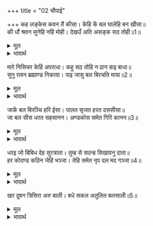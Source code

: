 +++
title = "02 चौपाई"

+++
कह लङ्केस कवन तैं कीसा। केहि कें बल घालेहि बन खीसा॥  
की धौं श्रवन सुनेहि नहिं मोही। देखउँ अति असङ्क सठ तोही॥1॥  

<details><summary>मूल</summary>

कह लङ्केस कवन तैं कीसा। केहि कें बल घालेहि बन खीसा॥  
की धौं श्रवन सुनेहि नहिं मोही। देखउँ अति असङ्क सठ तोही॥1॥  
</details>

<details><summary>भावार्थ</summary>

लङ्कापति रावण ने कहा- रे वानर! तू कौन है? किसके बल पर तूने वन को उजाडकर नष्ट कर डाला? क्या तूने कभी मुझे (मेरा नाम और यश) कानों से नहीं सुना? रे शठ! मैं तुझे अत्यन्त निःशङ्ख देख रहा हूँ॥1॥  
</details>

मारे निसिचर केहिं अपराधा। कहु सठ तोहि न प्रान कइ बाधा॥  
सुनु रावन ब्रह्माण्ड निकाया। पाइ जासु बल बिरचति माया॥2॥  

<details><summary>मूल</summary>

मारे निसिचर केहिं अपराधा। कहु सठ तोहि न प्रान कइ बाधा॥  
सुनु रावन ब्रह्माण्ड निकाया। पाइ जासु बल बिरचति माया॥2॥  
</details>

<details><summary>भावार्थ</summary>

तूने किस अपराध से राक्षसों को मारा? रे मूर्ख! बता, क्या तुझे प्राण जाने का भय नहीं है? (हनुमान्‌जी ने कहा-) हे रावण! सुन, जिनका बल पाकर माया सम्पूर्ण ब्रह्माण्डों के समूहों की रचना करती है,॥2॥  
</details>

जाकें बल बिरञ्चि हरि ईसा। पालत सृजत हरत दससीसा॥  
जा बल सीस धरत सहसानन। अण्डकोस समेत गिरि कानन॥3॥  

<details><summary>मूल</summary>

जाकें बल बिरञ्चि हरि ईसा। पालत सृजत हरत दससीसा॥  
जा बल सीस धरत सहसानन। अण्डकोस समेत गिरि कानन॥3॥  
</details>

<details><summary>भावार्थ</summary>

जिनके बल से हे दशशीश! ब्रह्मा, विष्णु, महेश (क्रमशः) सृष्टि का सृजन, पालन और संहार करते हैं, जिनके बल से सहस्रमुख (फणों) वाले शेषजी पर्वत और वनसहित समस्त ब्रह्माण्ड को सिर पर धारण करते हैं,॥3॥  
</details>

धरइ जो बिबिध देह सुरत्राता। तुम्ह से सठन्ह सिखावनु दाता॥  
हर कोदण्ड कठिन जेहिं भञ्जा। तेहि समेत नृप दल मद गञ्जा॥4॥  

<details><summary>मूल</summary>

धरइ जो बिबिध देह सुरत्राता। तुम्ह से सठन्ह सिखावनु दाता॥  
हर कोदण्ड कठिन जेहिं भञ्जा। तेहि समेत नृप दल मद गञ्जा॥4॥  
</details>

<details><summary>भावार्थ</summary>

जो देवताओं की रक्षा के लिए नाना प्रकार की देह धारण करते हैं और जो तुम्हारे जैसे मूर्खों को शिक्षा देने वाले हैं, जिन्होन्ने शिवजी के कठोर धनुष को तोड डाला और उसी के साथ राजाओं के समूह का गर्व चूर्ण कर दिया॥4॥  
</details>

खर दूषन त्रिसिरा अरु बाली। बधे सकल अतुलित बलसाली॥5॥  

<details><summary>मूल</summary>

खर दूषन त्रिसिरा अरु बाली। बधे सकल अतुलित बलसाली॥5॥  
</details>

<details><summary>भावार्थ</summary>

जिन्होन्ने खर, दूषण, त्रिशिरा और बालि को मार डाला, जो सब के सब अतुलनीय बलवान्‌ थे,॥5॥  
</details>

